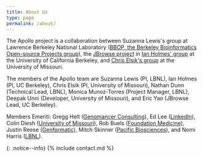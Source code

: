 ```yaml
---
title: About Us
type: page
permalink: /about/
---
```

<meta http-equiv="refresh" content="1;url=https://genomearchitect.readthedocs.io/" />

The Apollo project is a collaboration between Suzanna Lewis's group at 
Lawrence Berkeley National Laboratory ([BBOP, the Berkeley Bioinformatics Open-source Projects group](http://berkeleybop.org/)), 
the [JBrowse project](http://jbrowse.org) in [Ian Holmes' group](http://biowiki.org/HolmesLab) at the University of California Berkeley, and [Chris Elsik's group](http://genomes.missouri.edu/drupal/elsiklab/)
 at the University of Missouri.

The members of the Apollo team are Suzanna Lewis (PI, LBNL), Ian Holmes (PI, UC Berkeley), Chris Elsik (PI, University of Missouri), Nathan Dunn (Technical Lead, LBNL), Monica Munoz-Torres (Project Manager, LBNL), Deepak Unni (Developer, University of Missouri), and Eric Yao (JBrowse Lead, UC Berkeley).

Members Emeriti: Gregg Helt ([Genomancer Consulting](http://www.genomancer.org/)), Ed Lee ([LinkedIn](https://www.linkedin.com/)),
 Colin Diesh ([University of Missouri](http://genomes.missouri.edu/elsiklab/)), Rob Buels ([Foundation Medicine](http://www.foundationmedicine.com/)),
  Justin Reese ([Genformatic](https://www.genformatic.com/)), Mitch Skinner ([Pacific Biosciences](http://www.pacb.com/)),
   and Nomi Harris ([LBNL](http://www.lbl.gov/)).


{: .notice--info}
{% include contact.md %}
